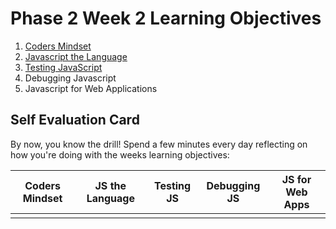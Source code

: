 # Phase 2 Week 2 Learning Objectives

1. [Coders Mindset](../week-1/learning-objectives/coders-mindset.md)
1. [Javascript the Language](learning-objectives/javascript-the-language.md)
1. [Testing JavaScript](learning-objectives/testing-javascript.md)
1. Debugging Javascript
1. Javascript for Web Applications

## Self Evaluation Card

By now, you know the drill! Spend a few minutes every day reflecting on how
you're doing with the weeks learning objectives:

| Coders Mindset | JS the Language | Testing JS | Debugging JS | JS for Web Apps |
| -------------- | --------------- | ---------- | ------------ | --------------- |
|                |                 |            |              |                 |
